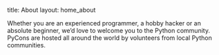 title: About
layout: home_about

Whether you are an experienced programmer, a hobby hacker or an absolute beginner, we’d love to welcome you to the Python community. PyCons are hosted all around the world by volunteers from local Python communities.

